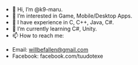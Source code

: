 - 👋 Hi, I’m @k9-maru.
- 👀 I’m interested in Game, Mobile/Desktop Apps.
- 🌱 I have experience in C, C++, Java, C#.
- 🌱 I’m currently learning C#, Unity.
- 📫 How to reach me: 
+ Email: willbefallen@gmail.com
+ Facebook: facebook.com/tuudotexe
<!---
k9-maru/k9-maru is a ✨ special ✨ repository because its `README.md` (this file) appears on your GitHub profile.
You can click the Preview link to take a look at your changes.
--->
